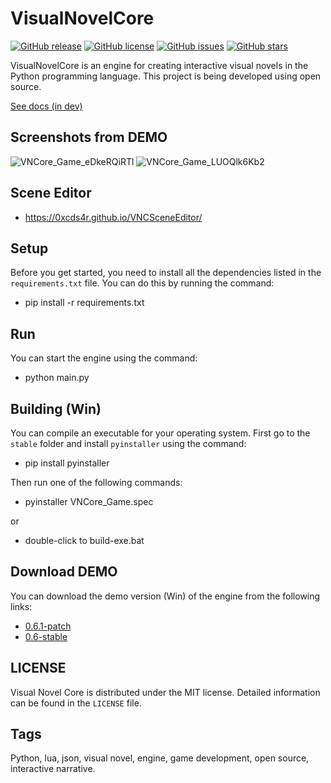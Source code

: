 # VisualNovelCore

[![GitHub release](https://img.shields.io/github/release/0xcds4r/VisualNovelCore.svg)](https://GitHub.com/0xcds4r/VisualNovelCore/releases/)
[![GitHub license](https://img.shields.io/github/license/0xcds4r/VisualNovelCore.svg)](https://github.com/0xcds4r/VisualNovelCore/blob/main/LICENSE)
[![GitHub issues](https://img.shields.io/github/issues/0xcds4r/VisualNovelCore.svg)](https://GitHub.com/0xcds4r/VisualNovelCore/issues/)
[![GitHub stars](https://img.shields.io/github/stars/0xcds4r/VisualNovelCore.svg)](https://GitHub.com/0xcds4r/VisualNovelCore/stargazers/)

VisualNovelCore is an engine for creating interactive visual novels in the Python programming language. This project is being developed using open source.

[See docs (in dev)](https://0xcds4r.github.io/VisualNovelCore/)

## Screenshots from DEMO
![VNCore_Game_eDkeRQiRTl](https://user-images.githubusercontent.com/32211521/232581822-4e206ba9-dca5-4228-80d9-aa13de3f34b3.jpg)
![VNCore_Game_LUOQlk6Kb2](https://user-images.githubusercontent.com/32211521/232581858-4a1ba14a-cdfd-4327-9dec-f3c2a40f1123.jpg)

## Scene Editor
- https://0xcds4r.github.io/VNCSceneEditor/

## Setup

Before you get started, you need to install all the dependencies listed in the `requirements.txt` file. You can do this by running the command:

- pip install -r requirements.txt

## Run

You can start the engine using the command:

- python main.py

## Building (Win)

You can compile an executable for your operating system. First go to the `stable` folder and install `pyinstaller` using the command:

- pip install pyinstaller

Then run one of the following commands:

- pyinstaller VNCore_Game.spec

or

- double-click to build-exe.bat

## Download DEMO

You can download the demo version (Win) of the engine from the following links:

- [0.6.1-patch](https://drive.google.com/file/d/1mK2qAxCAAe36iaRKZYHdBwh78VGr2w2E/view?usp=sharing)
- [0.6-stable](https://drive.google.com/file/d/1TudiuaH7vTd5MRKU7p_uiQSjoSX-3ALq/view?usp=sharing)

## LICENSE

Visual Novel Core is distributed under the MIT license. Detailed information can be found in the `LICENSE` file.


## Tags
Python, lua, json, visual novel, engine, game development, open source, interactive narrative.
